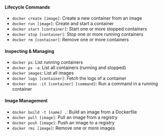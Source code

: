 #### **Lifecycle Commands**

*   `docker create [image]`: Create a new container from an image
*   `docker run [image]`: Create and start a container
*   `docker start [container]`: Start one or more stopped containers
*   `docker stop [container]`: Stop one or more running containers
*   `docker rm [container]`: Remove one or more containers

#### **Inspecting & Managing**

*   `docker ps`: List running containers
*   `docker ps -a`: List all containers (running and stopped)
*   `docker images`: List all images
*   `docker logs [container]`: Fetch the logs of a container
*   `docker exec -it [container] [command]`: Run a command in a running container

#### **Image Management**

*   `docker build -t [name] .`: Build an image from a Dockerfile
*   `docker pull [image]`: Pull an image from a registry
*   `docker push [image]`: Push an image to a registry
*   `docker rmi [image]`: Remove one or more images
